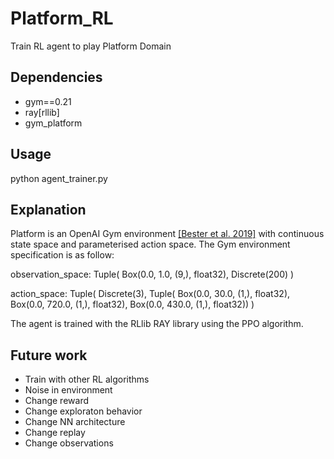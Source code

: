 # Platform_RL
Train RL agent to play Platform Domain

## Dependencies

- gym==0.21
- ray[rllib]
- gym_platform

## Usage

  python agent_trainer.py


## Explanation

Platform is an OpenAI Gym environment [[Bester et al. 2019]](https://github.com/cycraig/gym-platform) with continuous state space and parameterised action space. The Gym environment specification is as follow:

observation_space:
Tuple(	Box(0.0, 1.0, (9,), float32), 
	      Discrete(200)
)

action_space:
Tuple(	Discrete(3), 
	Tuple(	Box(0.0, 30.0, (1,), float32), 
		      Box(0.0, 720.0, (1,), float32), 
		      Box(0.0, 430.0, (1,), float32))
)


The agent is trained with the RLlib RAY library using the PPO algorithm.

## Future work

- Train with other RL algorithms
- Noise in environment
- Change reward
- Change exploraton behavior
- Change NN architecture
- Change replay
- Change observations

